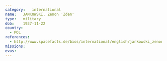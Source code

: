 ```yaml
---
category:	international
name:	JANKOWSKI, Zenon 'Zden'
type:	military
dob:	1937-11-22
country:
  - POL
references:
  - http://www.spacefacts.de/bios/international/english/jankowski_zenon.htm
missions:
evas:
---
```

